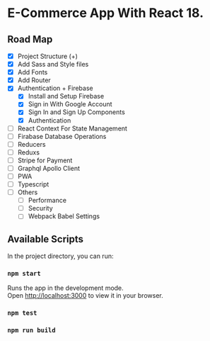 #  E-Commerce App With React 18.

## Road Map
- [x] Project Structure (+)
- [x] Add Sass and Style files
- [x] Add Fonts
- [X] Add Router
- [x] Authentication + Firebase
  - [x] Install and Setup Firebase
  - [x] Sign in  With Google Account
  - [x] Sign In and Sign Up Components
  - [x] Authentication
- [ ] React Context For State Management
- [ ] Firabase Database Operations
- [ ] Reducers
- [ ] Reduxs
- [ ] Stripe for Payment
- [ ] Graphql Apollo Client
- [ ] PWA
- [ ] Typescript
- [ ] Others
   - [ ] Performance
   - [ ] Security
   - [ ] Webpack Babel Settings

## Available Scripts

In the project directory, you can run:

### `npm start`

Runs the app in the development mode.\
Open [http://localhost:3000](http://localhost:3000) to view it in your browser.


### `npm test`
 

### `npm run build`

 
